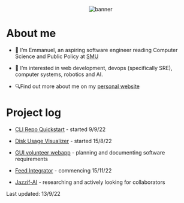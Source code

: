 <p align="center">
  <img alt="banner" src="https://user-images.githubusercontent.com/45187465/189823863-3fcd9393-263c-44ea-b87b-168c16460fd4.png">
</p>

# About me
- 👋 I’m Emmanuel, an aspiring software engineer reading Computer Science and Public Policy at [SMU](https://smu.edu.sg)

- 👀 I’m interested in web development, devops (specifically SRE), computer systems, robotics and AI. 

- 🔍Find out more about me on my [personal website](https://emmaneugene.github.io)

# Project log

- [CLI Repo Quickstart](https://github.com/emmaneugene/cli-repo-quickstart) - started 9/9/22

- [Disk Usage Visualizer](https://github.com/emmaneugene/disk-usage-visualizer) - started 15/8/22

- [GUI volunteer webapp](https://github.com/Ground-Up-Initiative) - planning and documenting software requirements

- [Feed Integrator](https://github.com/emmaneugene/feed-integrator) - commencing 15/11/22

- [Jazzif-AI](https://github.com/emmaneugene/Jazzif-AI) - researching and actively looking for collaborators

Last updated: 13/9/22

<!---
emmaneugene/emmaneugene is a ✨ special ✨ repository because its `README.md` (this file) appears on your GitHub profile.
You can click the Preview link to take a look at your changes.
--->
